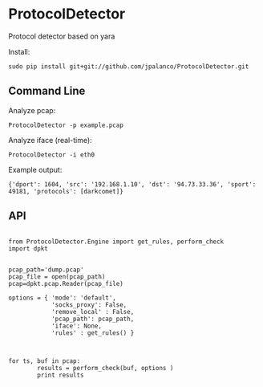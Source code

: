 # ProtocolDetector

Protocol detector based on yara


Install:
```
sudo pip install git+git://github.com/jpalanco/ProtocolDetector.git
```



## Command Line


Analyze pcap:
```
ProtocolDetector -p example.pcap
```

Analyze iface (real-time):
```
ProtocolDetector -i eth0
```

Example output:

```
{'dport': 1604, 'src': '192.168.1.10', 'dst': '94.73.33.36', 'sport': 49181, 'protocols': [darkcomet]}
```


## API

```

from ProtocolDetector.Engine import get_rules, perform_check
import dpkt


pcap_path='dump.pcap'
pcap_file = open(pcap_path)
pcap=dpkt.pcap.Reader(pcap_file)

options = { 'mode': 'default',
            'socks_proxy': False,
            'remove_local' : False,
            'pcap_path': pcap_path,
            'iface': None,
            'rules' : get_rules() }



for ts, buf in pcap:
        results = perform_check(buf, options )
        print results
```



